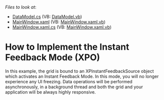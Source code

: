 <!-- default file list -->
*Files to look at*:

* [DataModel.cs](./CS/InstantFeedbackMode/DataModel.cs) (VB: [DataModel.vb](./VB/InstantFeedbackMode/DataModel.vb))
* [MainWindow.xaml](./CS/InstantFeedbackMode/MainWindow.xaml) (VB: [MainWindow.xaml.vb](./VB/InstantFeedbackMode/MainWindow.xaml.vb))
* [MainWindow.xaml.cs](./CS/InstantFeedbackMode/MainWindow.xaml.cs) (VB: [MainWindow.xaml.vb](./VB/InstantFeedbackMode/MainWindow.xaml.vb))
<!-- default file list end -->
# How to Implement the Instant Feedback Mode (XPO)


<p>In this example, the grid is bound to an XPInstantFeedbackSource object which activates an Instant Feedback Mode. In this mode, you will no longer experience any UI freezing. Data operations will be performed asynchronously, in a background thread and both the grid and your application will be always highly responsive.</p>

<br/>


